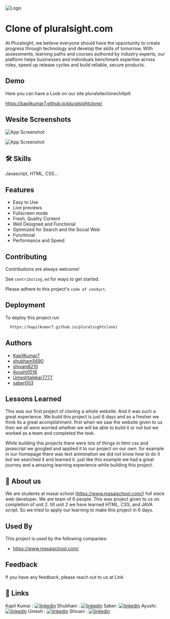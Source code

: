 
![Logo](https://blogger.googleusercontent.com/img/b/R29vZ2xl/AVvXsEiSEAAr-2QHWRPKFNB56RDLe1TgBu8VAY7wxLVnO1vMJo7KPUNSwvG8gJFpE6wUhDrppdqGnCz-W6l3aBN7X4C11hDBPssCCqpQGvlPcJDYD8Avx-hnv7bz4n-V1gngpy64f9s0zhLk48niZ1p6Gy7kJD7e2nzWZdC8XNsKQ4oq3hz9Fsn8pV7ON9Hp/s16000/logo.png)


# Clone of pluralsight.com

At Pluralsight, we believe everyone should have the opportunity to create progress through technology and develop the skills of tomorrow. With assessments, learning paths and courses authored by industry experts, our platform helps businesses and individuals benchmark expertise across roles, speed up release cycles and build reliable, secure products.


## Demo

Here you can have a Look on our site pluralsiteclonechillpill  

https://kapilkumar7.github.io/pluralsightclone/



## Wesite Screenshots

![App Screenshot](https://blogger.googleusercontent.com/img/b/R29vZ2xl/AVvXsEgl_zNVKVer_acIqjGpk9aJYwN24h4DIajwSulRauvjhhTu0LH0pjuT_t1u92iGlk-2lPc4ASVvPzNdsn7p67RMP-JSjOOvvxSVqxQdeOY2Jg5htKT7eeGlw32o8Pus-GIAMcDdm2p3bDKwJts7AuisW38SiSSo5mhx49wK-C-9d3_y8jW6tnRBxr8e/s16000/page%202.png)

![App Screenshot](https://blogger.googleusercontent.com/img/b/R29vZ2xl/AVvXsEjd7sdBzRPr7Hhr5PQyh5SpcV_aXtJ5bCQlPNXAoToQ0WoWSYKg122zDGknxzIBRZzxvHzjjwCZhxEntPY1W5zA_2b5kSYuu9IOxf5K1ZB1-0w8i1eOBlP2pFgM-7B8VmgoZcGbpbWgFfdAuU6CD8gIOIIWbZTCd89h81oD1Uq3pSkiBsU1hJPYI5Px/s16000/page%203.png)

 
## 🛠 Skills
Javascript, HTML, CSS...


## Features

- Easy to Use
- Live previews
- Fullscreen mode
- Fresh, Quality Content
- Well Designed and Functional
- Optimized for Search and the Social Web
- Functional
- Performance and Speed



## Contributing

Contributions are always welcome!

See `contributing.md` for ways to get started.

Please adhere to this project's `code of conduct`.


## Deployment

To deploy this project run

```bash
  https://kapilkumar7.github.io/pluralsightclone/
```


## Authors

- [KapilKumar7](https://github.com/KapilKumar7)
- [shubham5690](https://github.com/shubham5690)
- [shivani8210](https://github.com/shivani8210)
- [Ayushi0516](https://github.com/Ayushi0516)
- [Umeshtalekar7777](https://github.com/Umeshtalekar7777)
- [saber003](https://github.com/saber003)


## Lessons Learned
This was our first project of cloning a whole website. And it was such a great experience.
We build this project is just 6 days and as a fresher we think its a great acomplishment. 
first when we saw the website given to us then we all were worried whether we will be able to build it or not but we worked as a team and completed the task.

While building  this projects there were lots of things in html css and javascript we googled and applied it to our project on our own. for example in our homepage there was text animination we did not know how to do it but we searched it and learned it. just like this example we had a great journey and a amazing learning experience while building this project.


## 🚀 About us 
We are students at masai school (https://www.masaischool.com/) full stack web developer. We are team of 6 people. This was project given to us on completion of unit 2. 
till unit 2 we have learned HTML, CSS, and JAVA script. So we tried to apply our learning to make this project in 6 days.  


## Used By

This project is used by the following companies:

- https://www.masaischool.com/


## Feedback

If you have any feedback, please reach out to us at Link

## 🔗 Links
Kapil Kumar : [![linkedin](https://img.shields.io/badge/linkedin-0A66C2?style=for-the-badge&logo=linkedin&logoColor=white)](https://www.linkedin.com/in/kapil-kumar-363123208/)
Shubham : [![linkedin](https://img.shields.io/badge/linkedin-0A66C2?style=for-the-badge&logo=linkedin&logoColor=white)](https://www.linkedin.com/in/shubham-choudhary-31b544141)
Saber: [![linkedin](https://img.shields.io/badge/linkedin-0A66C2?style=for-the-badge&logo=linkedin&logoColor=white)](https://www.linkedin.com/in/saber-patel-616001230/)
Ayushi: [![linkedin](https://img.shields.io/badge/linkedin-0A66C2?style=for-the-badge&logo=linkedin&logoColor=white)](https://www.linkedin.com/in/ayushi-gupta-b98676236/)
Umesh : [![linkedin](https://img.shields.io/badge/linkedin-0A66C2?style=for-the-badge&logo=linkedin&logoColor=white)](https://www.linkedin.com/in/umesh-talekar-51361822b/)
Shivani : [![linkedin](https://img.shields.io/badge/linkedin-0A66C2?style=for-the-badge&logo=linkedin&logoColor=white)](http://linkedin.com/in/shivani-1236b)


